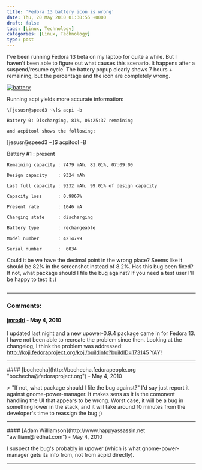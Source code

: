 ```yaml
---
title: 'Fedora 13 battery icon is wrong'
date: Thu, 20 May 2010 01:30:55 +0000
draft: false
tags: [Linux, Technology]
categories: [Linux, Technology]
type: post
---
```


I've been running Fedora 13 beta on my laptop for quite a while. But I haven't been able to figure out what causes this scenario. It happens after a suspend/resume cycle. The battery popup clearly shows 7 hours + remaining, but the percentage and the icon are completely wrong.

[![](/img/2010/05/battery.png "battery")](/img/2010/05/battery.png)

Running acpi yields more accurate information:

```
\[jesusr@speed3 ~\]$ acpi -b

Battery 0: Discharging, 81%, 06:25:37 remaining

and acpitool shows the following:

```


\[jesusr@speed3 ~\]$ acpitool -B

  Battery #1     : present

    Remaining capacity : 7479 mAh, 81.01%, 07:09:00

    Design capacity    : 9324 mAh

    Last full capacity : 9232 mAh, 99.01% of design capacity

    Capacity loss      : 0.9867%

    Present rate       : 1046 mA

    Charging state     : discharging

    Battery type       : rechargeable

    Model number       : 42T4799

    Serial number      :  6034

Could it be we have the decimal point in the wrong place? Seems like it should be 82% in the screenshot instead of 8.2%. Has this bug been fixed? If not, what package should I file the bug against? If you need a test user I'll be happy to test it :)


```
```
---
### Comments:
#### [jmrodri](http://zeusville.wordpress.com/ "jmrodri@gmail.com") - <time datetime="2010-05-20 08:51:55">May 4, 2010</time>

I updated last night and a new upower-0.9.4 package came in for Fedora 13. I have not been able to recreate the problem since then. Looking at the changelog, I think the problem was addressed: http://koji.fedoraproject.org/koji/buildinfo?buildID=173145 YAY!
<hr />
#### [bochecha](http://bochecha.fedorapeople.org "bochecha@fedoraproject.org") - <time datetime="2010-05-20 05:17:20">May 4, 2010</time>

\> "If not, what package should I file the bug against?" I'd say just report it against gnome-power-manager. It makes sens as it is the comonent handling the UI that appears to be wrong. Worst case, it will be a bug in something lower in the stack, and it will take around 10 minutes from the developer's time to reassign the bug ;)
<hr />
#### [Adam Williamson](http://www.happyassassin.net "awilliam@redhat.com") - <time datetime="2010-05-20 08:19:16">May 4, 2010</time>

I suspect the bug's probably in upower (which is what gnome-power-manager gets its info from, not from acpid directly).
<hr />
